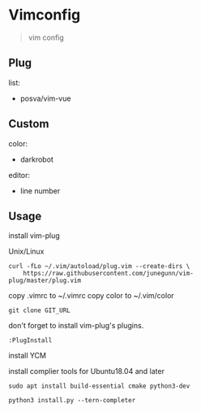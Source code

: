 # Vimconfig

> vim config

## Plug

list:
- posva/vim-vue

## Custom

color:
- darkrobot

editor:
- line number

## Usage

install vim-plug

Unix/Linux
```
curl -fLo ~/.vim/autoload/plug.vim --create-dirs \
    https://raw.githubusercontent.com/junegunn/vim-plug/master/plug.vim
```

copy .vimrc to ~/.vimrc 
copy color to ~/.vim/color
```
git clone GIT_URL
```

don't forget to install vim-plug's plugins.
```
:PlugInstall
```

install YCM

install complier tools for Ubuntu18.04 and later

```
sudo apt install build-essential cmake python3-dev
```

```
python3 install.py --tern-completer
```